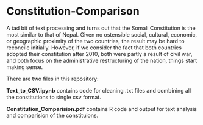 # Constitution-Comparison
A tad bit of text processing and turns out that the Somali Constitution is the most similar to that of Nepal. Given no ostensible social, cultural, economic, or geographic proximity of the two countries, the result may be hard to reconcile initially. However, if we consider the fact that both countries adopted their constitution after 2010, both were partly a result of civil war, and both focus on the administrative restructuring of the nation, things start making sense.

There are two files in this repository:

**Text_to_CSV.ipynb** contains code for cleaning .txt files and combining all the constitutions to single csv format.

**Constitution_Comparision.pdf** contains R code and output for text analysis and comparision of the constituions.
